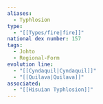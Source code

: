 ```yaml
---
aliases:
  - Typhlosion
type:
  - "[[Types/fire|fire]]"
national dex number: 157
tags:
  - Johto
  - Regional-Form
evolution line:
  - "[[Cyndaquil|Cyndaquil]]"
  - "[[Quilava|Quilava]]"
associated:
  - "[[Hisuian Typhlosion]]"
---
```

